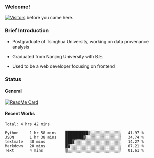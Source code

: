 ### Welcome!

[![Visitors](https://visitor-badge.laobi.icu/badge?page_id=HermitSun.HermitSun)]() before you came here.

### Brief Introduction

- Postgraduate of Tsinghua University, working on data provenance analysis

- Graduated from Nanjing University with B.E.

- Used to be a web developer focusing on frontend

### Status

#### General

[![ReadMe Card](https://github-readme-stats.hermitsun.vercel.app/api?username=HermitSun&count_private=true&show_icons=true)]()

#### Recent Works

<!--START_SECTION:waka-->
```text
Total: 4 hrs 42 mins

Python     1 hr 58 mins    ██████████▒░░░░░░░░░░░░░░   41.97 % 
JSON       1 hr 38 mins    ████████▓░░░░░░░░░░░░░░░░   34.74 % 
textmate   40 mins         ███▓░░░░░░░░░░░░░░░░░░░░░   14.27 % 
Markdown   20 mins         █▓░░░░░░░░░░░░░░░░░░░░░░░   07.21 % 
Text       4 mins          ▒░░░░░░░░░░░░░░░░░░░░░░░░   01.61 % 
```
<!--END_SECTION:waka-->
